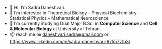 - 👋 Hi, I’m Sadra Daneshvari.
- 👀 I’m interested in Theoretical Biology – Physical Biochemistry - Statistical Physics – Mathematical Neuroscience
- 🌱 I’m currently Studying Dual Major B.Sc. in **Computer Science** and **Cell & Molecular Biology** at University of Tehran.
- 📫 reach me on daneshvari.sadra@gmail.com or https://www.linkedin.com/in/sadra-daneshvari-9755721b3/.

<!---
sadra-daneshvari/sadra-daneshvari is a ✨ special ✨ repository because its `README.md` (this file) appears on your GitHub profile.
You can click the Preview link to take a look at your changes.
--->

